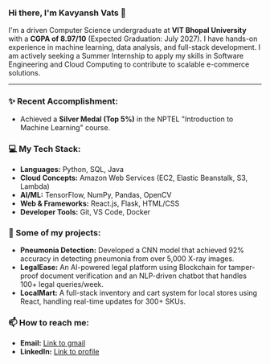 ### Hi there, I'm Kavyansh Vats 👋

I'm a driven Computer Science undergraduate at **VIT Bhopal University** with a **CGPA of 8.97/10** (Expected Graduation: July 2027). I have hands-on experience in machine learning, data analysis, and full-stack development. I am actively seeking a Summer Internship to apply my skills in Software Engineering and Cloud Computing to contribute to scalable e-commerce solutions.

---

### ✨ Recent Accomplishment:
* Achieved a **Silver Medal (Top 5%)** in the NPTEL "Introduction to Machine Learning" course.

### 💻 My Tech Stack:

* **Languages:** Python, SQL, Java
* **Cloud Concepts:** Amazon Web Services (EC2, Elastic Beanstalk, S3, Lambda)
* **AI/ML:** TensorFlow, NumPy, Pandas, OpenCV
* **Web & Frameworks:** React.js, Flask, HTML/CSS
* **Developer Tools:** Git, VS Code, Docker

### 🚀 Some of my projects:

* **Pneumonia Detection:** Developed a CNN model that achieved 92% accuracy in detecting pneumonia from over 5,000 X-ray images.
* **LegalEase:** An AI-powered legal platform using Blockchain for tamper-proof document verification and an NLP-driven chatbot that handles 100+ legal queries/week.
* **LocalMart:** A full-stack inventory and cart system for local stores using React, handling real-time updates for 300+ SKUs.

### 📫 How to reach me:

* **Email:** [Link to gmail](mailto:kavyanshofficial04@gmail.com)
* **LinkedIn:** [Link to profile](https://linkedin.com/in/kavyansh-vats-452109300/)
